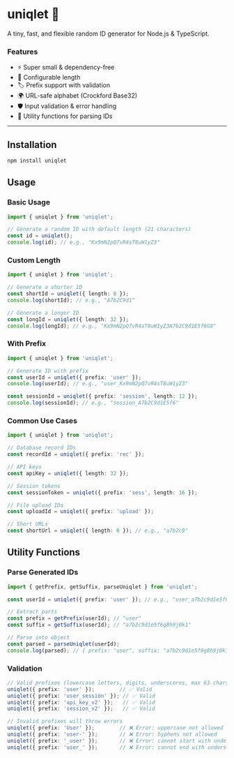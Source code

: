 # uniqlet 🔑

A tiny, fast, and flexible random ID generator for Node.js & TypeScript.

### Features
- ⚡ Super small & dependency-free
- 🔑 Configurable length
- 🏷️ Prefix support with validation
- 🌍 URL-safe alphabet (Crockford Base32)
- 🛡️ Input validation & error handling
- 🔧 Utility functions for parsing IDs

---

## Installation
```bash
npm install uniqlet
```

## Usage

### Basic Usage
```typescript
import { uniqlet } from 'uniqlet';

// Generate a random ID with default length (21 characters)
const id = uniqlet();
console.log(id); // e.g., "Kx9mN2pQ7vR4sT8uW1yZ3"
```

### Custom Length
```typescript
import { uniqlet } from 'uniqlet';

// Generate a shorter ID
const shortId = uniqlet({ length: 8 });
console.log(shortId); // e.g., "A7b2C9d1"

// Generate a longer ID
const longId = uniqlet({ length: 32 });
console.log(longId); // e.g., "Kx9mN2pQ7vR4sT8uW1yZ3A7b2C9d1E5f6G8"
```

### With Prefix
```typescript
import { uniqlet } from 'uniqlet';

// Generate ID with prefix
const userId = uniqlet({ prefix: 'user' });
console.log(userId); // e.g., "user_Kx9mN2pQ7vR4sT8uW1yZ3"

const sessionId = uniqlet({ prefix: 'session', length: 12 });
console.log(sessionId); // e.g., "session_A7b2C9d1E5f6"
```

### Common Use Cases
```typescript
import { uniqlet } from 'uniqlet';

// Database record IDs
const recordId = uniqlet({ prefix: 'rec' });

// API keys
const apiKey = uniqlet({ length: 32 });

// Session tokens
const sessionToken = uniqlet({ prefix: 'sess', length: 16 });

// File upload IDs
const uploadId = uniqlet({ prefix: 'upload' });

// Short URLs
const shortUrl = uniqlet({ length: 6 }); // e.g., "a7b2c9"
```

## Utility Functions

### Parse Generated IDs
```typescript
import { getPrefix, getSuffix, parseUniqlet } from 'uniqlet';

const userId = uniqlet({ prefix: 'user' }); // e.g., "user_a7b2c9d1e5f6g8h9j0k1"

// Extract parts
const prefix = getPrefix(userId); // "user"
const suffix = getSuffix(userId); // "a7b2c9d1e5f6g8h9j0k1"

// Parse into object
const parsed = parseUniqlet(userId);
console.log(parsed); // { prefix: "user", suffix: "a7b2c9d1e5f6g8h9j0k1" }
```

### Validation
```typescript
// Valid prefixes (lowercase letters, digits, underscores, max 63 chars)
uniqlet({ prefix: 'user' });        // ✅ Valid
uniqlet({ prefix: 'user_session' }); // ✅ Valid
uniqlet({ prefix: 'api_key_v2' });   // ✅ Valid
uniqlet({ prefix: 'session_v2' });   // ✅ Valid

// Invalid prefixes will throw errors
uniqlet({ prefix: 'User' });        // ❌ Error: uppercase not allowed
uniqlet({ prefix: 'user-' });       // ❌ Error: hyphens not allowed
uniqlet({ prefix: '_user' });       // ❌ Error: cannot start with underscore
uniqlet({ prefix: 'user_' });       // ❌ Error: cannot end with underscore
```
